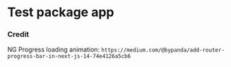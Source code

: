 # Test package app

### Credit

NG Progress loading animation: `https://medium.com/@bypanda/add-router-progress-bar-in-next-js-14-74e4126a5cb6`
